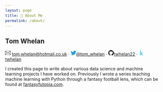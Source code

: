 ```yaml
---
layout: page
title: 👤 About Me
permalink: /about/
---
```


## Tom Whelan
<p><img src="/images/email_icon.png" alt="email" width="18"/> <a href="mailto:tom.whelan@hotmail.co.uk">tom.whelan@hotmail.co.uk</a> · <img src="/images/twitter_icon.png" alt="twitter" width="18"/><a href="https://twitter.com/tom_whelan">@tom_whelan</a> · <img src="/images/github_icon.png" alt="github" width="18"/><a href="https://github.com/twhelan22">twhelan22</a> · <img src="/images/kaggle_icon.png" alt="kaggle" width="18"/><a href="https://www.kaggle.com/twhelan">twhelan</a></p>

I created this page to write about various data science and machine learning projects I have worked on. Previously I wrote a series teaching machine learning with Python through a fantasy football lens, which can be found at [fantasyfutopia.com](http://www.fantasyfutopia.com/python-for-fantasy-football-introduction/).
